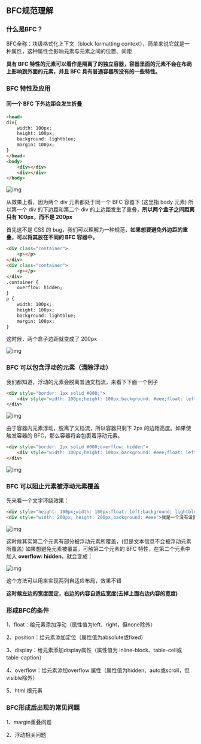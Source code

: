 ## BFC规范理解

### 什么是BFC？ 　　

BFC全称：块级格式化上下文（block formatting context），简单来说它就是一种属性，这种属性会影响元素与元素之间的位置、间距 

**具有 BFC 特性的元素可以看作是隔离了的独立容器，容器里面的元素不会在布局上影响到外面的元素，并且 BFC 具有普通容器所没有的一些特性。**

### BFC 特性及应用

#### 同一个 BFC 下外边距会发生折叠

```html
<head>
div{
    width: 100px;
    height: 100px;
    background: lightblue;
    margin: 100px;
}
</head>
<body>
    <div></div>
    <div></div>
</body>
```

![img](https://pic4.zhimg.com/80/v2-0a9ca8952c83141250a2d9002e6d2047_720w.webp)

从效果上看，因为两个 div 元素都处于同一个 BFC 容器下 (这里指 body 元素) 所以第一个 div 的下边距和第二个 div 的上边距发生了重叠，**所以两个盒子之间距离只有 100px，而不是 200px**

首先这不是 CSS 的 bug，我们可以理解为一种规范，**如果想要避免外边距的重叠，可以将其放在不同的 BFC 容器中。**

```html
<div class="container">
    <p></p>
</div>
<div class="container">
    <p></p>
</div>
.container {
    overflow: hidden;
}
p {
    width: 100px;
    height: 100px;
    background: lightblue;
    margin: 100px;
}
```

这时候，两个盒子边距就变成了 200px

![img](https://pic2.zhimg.com/80/v2-5b8d6e8b2b507352900c1ece00018855_720w.webp)

### BFC 可以包含浮动的元素（清除浮动）

我们都知道，浮动的元素会脱离普通文档流，来看下下面一个例子

```html
<div style="border: 1px solid #000;">
    <div style="width: 100px;height: 100px;background: #eee;float: left;"></div>
</div>
```

![img](https://pic4.zhimg.com/80/v2-371eb702274af831df909b2c55d6a14b_720w.webp)

由于容器内元素浮动，脱离了文档流，所以容器只剩下 2px 的边距高度。如果使触发容器的 BFC，那么容器将会包裹着浮动元素。

```html
<div style="border: 1px solid #000;overflow: hidden">
    <div style="width: 100px;height: 100px;background: #eee;float: left;"></div>
</div>
```

![img](https://pic4.zhimg.com/80/v2-cc8365db5c9cc5ca003ce9afe88592e7_720w.webp)

### BFC 可以阻止元素被浮动元素覆盖

先来看一个文字环绕效果：

```html
<div style="height: 100px;width: 100px;float: left;background: lightblue">我是一个左浮动的元素</div>
<div style="width: 200px; height: 200px;background: #eee">我是一个没有设置浮动, 也没有触发 BFC 元素, width: 200px; height:200px; background: #eee;</div>
```

![img](https://pic4.zhimg.com/80/v2-dd3e636d73682140bf4a781bcd6f576b_720w.webp)

这时候其实第二个元素有部分被浮动元素所覆盖，(但是文本信息不会被浮动元素所覆盖) 如果想避免元素被覆盖，可触第二个元素的 BFC 特性，在第二个元素中加入 **overflow: hidden**，就会变成：

![img](https://pic3.zhimg.com/80/v2-5ebd48f09fac875f0bd25823c76ba7fa_720w.webp)

这个方法可以用来实现两列自适应布局，效果不错

**这时候左边的宽度固定，右边的内容自适应宽度(去掉上面右边内容的宽度)**

### 形成BFC的条件 　　

1、float：给元素添加浮动（属性值为left、right，但none除外） 　　

2、position：给元素添加定位（属性值为absolute或fixed） 　　

3、display：给元素添加display属性（属性值为 inline-block、table-cell或table-caption） 　　

4、overflow：给元素添加overflow 属性（属性值为hidden、auto或scroll，但visible除外） 

5、html 根元素

### BFC形成后出现的常见问题 　　

1、margin重叠问题 　　

2、浮动相关问题